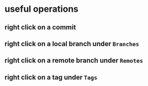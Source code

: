 # useful operations
## right click on a commit
## right click on a local branch under `Branches`
## right click on a remote branch under `Remotes`
## right click on a tag under `Tags`
